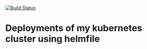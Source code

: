 [![Build Status](https://travis-ci.com/St0rmingBr4in/helmfile-deployments.svg?branch=master)](https://travis-ci.com/St0rmingBr4in/helmfile-deployments)

# Deployments of my kubernetes cluster using helmfile
